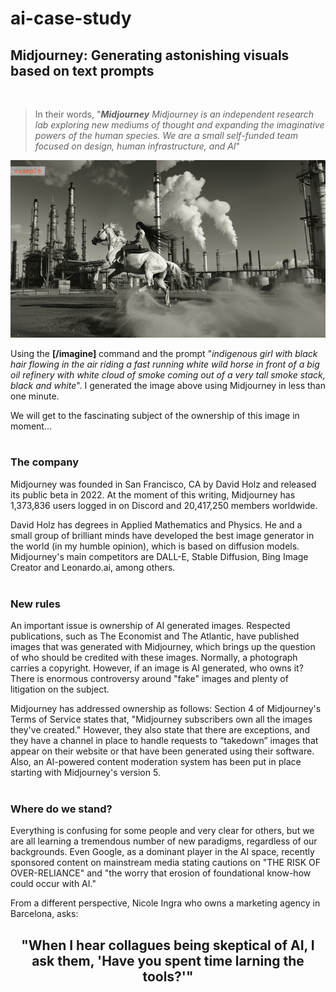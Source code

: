 # ai-case-study

## Midjourney: Generating astonishing visuals based on text prompts
<br>

>In their words, "***Midjourney** Midjourney is an independent research lab exploring new mediums of thought and expanding the imaginative powers of the human species. We are a small self-funded team focused on design, human infrastructure, and AI*"

![example](/test48459.png) 

Using the **[/imagine]** command and the prompt "*indigenous girl with black hair flowing in the air riding a fast running white wild horse in front of a big oil refinery with white cloud of smoke coming out of a very tall smoke stack, black and white*". I generated the image above using Midjourney in less than one minute.

We will get to the fascinating subject of the ownership of this image in moment…
<br>
<br>
### The company

Midjourney was founded in San Francisco, CA by David Holz and released its public beta in 2022. At the moment of this writing, Midjourney has 1,373,836 users logged in on Discord and 20,417,250 members worldwide.

David Holz has degrees in Applied Mathematics and Physics. He and a small group of brilliant minds have developed the best image generator in the world (in my humble opinion), which is based on diffusion models. Midjourney's main competitors are DALL-E, Stable Diffusion, Bing Image Creator and Leonardo.ai, among others.
<br>
<br>
### New rules

An important issue is ownership of AI generated images. Respected publications, such as The Economist and The Atlantic, have published images that was generated with Midjourney, which brings up the question of who should be credited with these images. Normally, a photograph carries a copyright. However, if an image is AI generated, who owns it? There is enormous controversy around "fake" images and plenty of litigation on the subject.

Midjourney has addressed ownership as follows: Section 4 of Midjourney's Terms of Service states that, "Midjourney subscribers own all the images they've created." However, they also state that there are exceptions, and they have a channel in place to handle requests to “takedown” images that appear on their website or that have been generated using their software. Also, an AI-powered content moderation system has been put in place starting with Midjourney's version 5.
<br>
<br>
### Where do we stand?

Everything is confusing for some people and very clear for others, but we are all learning a tremendous number of new paradigms, regardless of our backgrounds. Even Google, as a dominant player in the AI space, recently sponsored content on mainstream media stating cautions on "THE RISK OF OVER-RELIANCE" and "the worry that erosion of foundational know-how could occur with AI."

From a different perspective, Nicole Ingra who owns a marketing agency in Barcelona, asks:

## <p style="text-align: center;"> "When I hear collagues being skeptical of AI, I ask them, 'Have you spent time larning the tools?'"</p>



